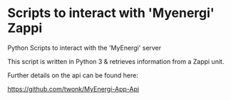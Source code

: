 # Scripts to interact with 'Myenergi' Zappi
Python Scripts to interact with the 'MyEnergi' server

This script is written in Python 3 & retrieves information from a Zappi unit.

Further details on the api can be found here:

https://github.com/twonk/MyEnergi-App-Api
